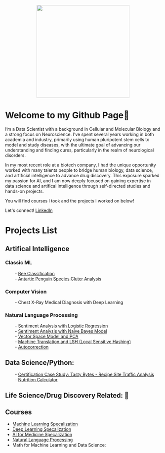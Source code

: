 <div id="header" align="center">
  <img src="https://i.giphy.com/media/v1.Y2lkPTc5MGI3NjExNHJ3YTMwM2RyNGhiNnU0ZmZmOGtsMDZ2b3l0MHdieHBxZGFiZzF4MSZlcD12MV9pbnRlcm5hbF9naWZfYnlfaWQmY3Q9cw/vTNWp0OA3qg9dBzhog/giphy.gif" width="300"/>
</div>

# Welcome to my Github Page👋

I’m a Data Scientist with a background in Cellular and Molecular Biology and a strong focus on Neuroscience. I’ve spent several years working in both academia and industry, primarily using human pluripotent stem cells to model and study diseases, with the ultimate goal of advancing our understanding and finding cures, particularly in the realm of neurological disorders.

In my most recent role at a biotech company, I had the unique opportunity worked with many talents people to bridge human biology, data science, and artificial intelligence to advance drug discovery. This exposure sparked my passion for AI, and I am now deeply focused on gaining expertise in data science and artifical intelligence through self-directed studies and hands-on projects.

You will find courses I took and the projects I worked on below!


<!--🔭 I’m currently working on developing skills in machine learning and artifical intelligence. 
🌱 I’m currently learning computer vision and natural language processing. -->

Let's connect! [LinkedIn](https://www.linkedin.com/in/meiliang-pan)

  
# Projects List
## Artifical Intelligence
### Classic ML
&nbsp; &nbsp; &nbsp; &nbsp; - [Bee Classification](https://github.com/mei-pan/Bee-Classification/tree/main)    
&nbsp; &nbsp; &nbsp; &nbsp; - [Antartic Penguin Species Cluter Analysis](https://github.com/mei-pan/Antarctic-Penguin-Species-Cluster-Analysis)
### Computer Vision
&nbsp; &nbsp; &nbsp; &nbsp; - Chest X-Ray Medical Diagnosis with Deep Learning 
### Natural Language Processing 
&nbsp; &nbsp; &nbsp; &nbsp; - [Sentiment Analysis with Logistic Regression](https://github.com/mei-pan/Natural_Language_Processing_Specialization/blob/main/NLP_C1_W1_Logistic%20Regression%20%20.ipynb)  
&nbsp; &nbsp; &nbsp; &nbsp; - [Sentiment Analysis with Naive Bayes Model](https://github.com/mei-pan/Natural_Language_Processing_Specialization/blob/main/NLP_C1_W2_Navie%20Bayes.ipynb)   
&nbsp; &nbsp; &nbsp; &nbsp; - [Vector Space Model and PCA](https://github.com/mei-pan/Natural_Language_Processing_Specialization/blob/main/NLP_C1_W3_Vector_Space_Model.ipynb)  
&nbsp; &nbsp; &nbsp; &nbsp; - [Machine Translation and LSH (Local Sensitive Hashing)](https://github.com/mei-pan/Natural_Language_Processing_Specialization/blob/main/NLP_C1_W4_Naive_Machine_Translation_and_LSH.ipynb)   
&nbsp; &nbsp; &nbsp; &nbsp; - [Autocorrection](https://github.com/mei-pan/Natural_Language_Processing_Specialization/blob/main/NLP_C2_W1_Autocorrect/NLP_C2_W1_Autocorrect.ipynb)
## Data Science/Python:
&nbsp; &nbsp; &nbsp; &nbsp; - [Certification Case Study: Tasty Bytes - Recipe Site Traffic Analysis](https://github.com/mei-pan/Tastey_Bytes_in-process/tree/main)   
&nbsp; &nbsp; &nbsp; &nbsp; - [Nutrition Calculator](https://github.com/mei-pan/nutrition_calculator/tree/main)
  
## Life Science/Drug Discovery Related: 🚧


## Courses
- [Machine Learning Specalization](https://github.com/mei-pan/Machine_Learning_Specialization)
- [Deep Learning Specalization](https://github.com/mei-pan/Deep_Learning_Specialization)
- [AI for Medicine Specalization](https://github.com/mei-pan/AI_for_Medicine_Specalization)
- [Natural Language Processing](https://github.com/mei-pan/Natural_Language_Processing_Specialization)
- Math for Machine Learning and Data Science: 
<!--- Data Science Professional
- -->
  
